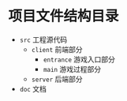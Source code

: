 # 项目文件结构目录
* `src` 工程源代码
    * `client` 前端部分
        * `entrance` 游戏入口部分
        * `main` 游戏过程部分
    * `server` 后端部分
* `doc` 文档
